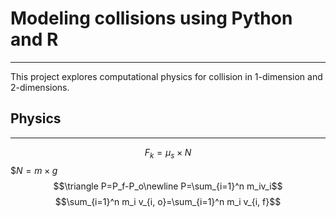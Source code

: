 # Modeling collisions using Python and R 
---
This project explores computational physics for collision in 1-dimension 
and 2-dimensions.

## Physics
---
$$F_k=\mu_s\times N$$
$$N=m\times g$
$$\triangle P=P_f-P_o\newline P=\sum_{i=1}^n m_iv_i$$
$$\sum_{i=1}^n m_i v_{i, o}=\sum_{i=1}^n m_i v_{i, f}$$
